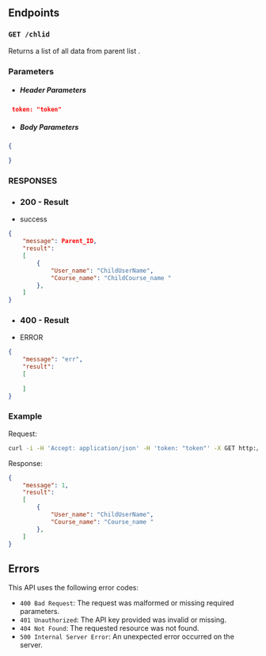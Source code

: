 ## Endpoints

### `GET /chlid`

Returns a list of all data from parent list .

### Parameters
- ##### Header Parameters
``` Json
 token: "token"
```
- ##### Body Parameters
``` Json
{

}

```

### RESPONSES
  
- ### 200 - Result
- success
``` Json
{
    "message": Parent_ID,
    "result": 
    [
        {
            "User_name": "ChildUserName",
            "Course_name": "ChildCourse_name "
        },
    ]
}
```
- ### 400 - Result
- ERROR
``` Json
{
    "message": "err",
    "result": 
    [
	    
    ]
}
```

### Example

Request:

``` bash
curl -i -H 'Accept: application/json' -H 'token: "token"' -X GET http://localhost:9000/parent/chlid
```

Response:

```json
{
    "message": 1,
    "result": 
    [
        {
            "User_name": "ChildUserName",
            "Course_name": "Course_name "
        },
    ]
}
```

## Errors

This API uses the following error codes:

- `400 Bad Request`: The request was malformed or missing required parameters.
- `401 Unauthorized`: The API key provided was invalid or missing.
- `404 Not Found`: The requested resource was not found.
- `500 Internal Server Error`: An unexpected error occurred on the server.